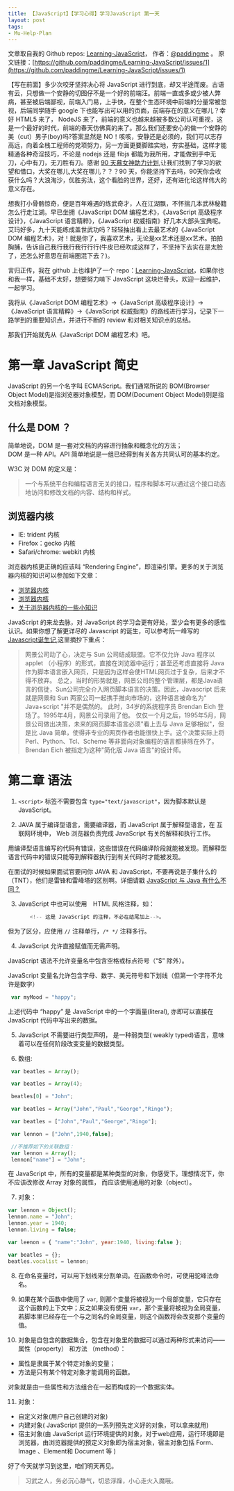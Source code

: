 ```yaml
---
title: 【JavaScript】【学习心得】学习JavaScript 第一天
layout: post
tags:
- Mu-Help-Plan
---
```



 文章取自我的 Github  repos: [Learning-JavaScript](https://github.com/paddingme/Learning-JavaScript)， 作者：[@paddingme](http://padding.me/about.html) 。
  原文链接：[https://github.com/paddingme/Learning-JavaScript/issues/1](https://github.com/paddingme/Learning-JavaScript/issues/1)

【写在前面】多少次咬牙坚持决心将 JavaScript 进行到底，却又半途而废。古语有云，只想做一个安静的切图仔不是一个好的前端汪。前端一直或多或少被人弊病，甚至被后端鄙视，前端入门易，上手快，在整个生态环境中前端的分量常被忽视，后端同学随手 google 下也能写出可以用的页面，前端存在的意义在哪儿？幸好 HTML5 来了， NodeJS 来了，前端的意义也越来越被多数公司认可重视，这是一个最好的时代，前端的春天仿佛真的来了。那么我们还要安心的做一个安静的美（cut）男子(boy)吗?答案显然是 NO！咳咳，安静还是必须的，我们可以志存高远，向着全栈工程师的党项努力，另一方面更要脚踏实地，夯实基础，这样才能精通各种奇淫技巧，不论是 nodejs 还是 fibjs 都能为我所用，才能做到手中无刀，心中有刀，无刀胜有刀。感谢 [90 天慕女神助力计划](http://www.imooc.com/wenda/detail/234205),让我们找到了学习的欲望和借口，大奖在哪儿,大奖在哪儿？？？90 天，你能坚持下去吗，90天你会收获什么吗？大浪淘沙，优胜劣汰，这个看脸的世界，还好，还有进化论这样伟大的意义存在。


想我打小骨骼惊奇，便是百年难遇的练武奇才，人在江湖飘，不怀揣几本武林秘籍怎么行走江湖。早已坐拥《JavaScript DOM 编程艺术》，《JavaScript 高级程序设计》，《JavaScript 语言精粹》，《JavaScript 权威指南》好几本大部头宝典呢。艾玛好多，九十天能练成盖世武功吗？轻轻抽出看上去最艺术的《JavaScript DOM 编程艺术》，对！就是你了，我喜欢艺术，无论是xx艺术还是xx艺术。拍拍胸脯，告诉自己我行我行我行行行(牛皮已经吹成这样了，不坚持下去实在是太脸了，还怎么好意思在前端圈混下去？)。

言归正传，我在 github 上也维护了一个 repo：[Learning-JavaScript](https://github.com/paddingme/Learning-JavaScript)，如果你也和我一样，基础不太好，想要努力啃下 JavaScript 这块烂骨头，欢迎一起维护，一起学习。

我将从《JavaScript DOM 编程艺术》->《JavaScript 高级程序设计》->《JavaScript 语言精粹》->《JavaScript 权威指南》的路线进行学习，记录下一路学到的重要知识点，并进行不断的 review 和对相关知识点的总结。

那我们开始就先从《JavaScript DOM 编程艺术》吧。

# 第一章 JavaScript 简史

JavaScript 的另一个名字叫 ECMAScript。我们通常所说的 BOM(Browser Object Model)是指浏览器对象模型，而 DOM(Document Object Model)则是指文档对象模型。

## 什么是 DOM ？
简单地说，DOM 是一套对文档的内容进行抽象和概念化的方法；  
DOM 是一种 API。API 简单地说是一组已经得到有关各方共同认可的基本约定。

W3C 对 DOM 的定义是：

> 一个与系统平台和编程语言无关的接口，程序和脚本可以通过这个接口动态地访问和修改文档的内容、结构和样式。

## 浏览器内核
 - IE: trident 内核
 - Firefox：gecko 内核
 - Safari/chrome: webkit 内核

浏览器内核更正确的应该叫 “Rendering Engine”，即渲染引擎。更多的关于浏览器内核的知识可以参加如下文章：
- [浏览器内核](http://baike.baidu.com/view/1369399.htm)
- [浏览器内核](http://www.baike.com/wiki/%E6%B5%8F%E8%A7%88%E5%99%A8%E5%86%85%E6%A0%B8)
- [关于浏览器内核的一些小知识](http://www.iplaysoft.com/browsers-engine.html)


 JavaScript 的来龙去脉，对 JavaScript 的学习会更有好处，至少会有更多的感性认识。如果你想了解更详尽的 Javascript  的诞生，可以参考阮一峰写的 [Javascript诞生记](http://www.ruanyifeng.com/blog/2011/06/birth_of_javascript.html),这里摘抄下重点：

>网景公司动了心，决定与 Sun 公司结成联盟。它不仅允许 Java 程序以 applet （小程序）的形式，直接在浏览器中运行；甚至还考虑直接将 Java 作为脚本语言嵌入网页，只是因为这样会使HTML网页过于复杂，后来才不得不放弃。
总之，当时的形势就是，网景公司的整个管理层，都是Java语言的信徒，Sun公司完全介入网页脚本语言的决策。因此，Javascript 后来就是网景和 Sun 两家公司一起携手推向市场的，这种语言被命名为" Java+script "并不是偶然的。
此时，34岁的系统程序员 Brendan Eich 登场了。1995年4月，网景公司录用了他。
仅仅一个月之后，1995年5月，网景公司做出决策，未来的网页脚本语言必须"看上去与 Java 足够相似"，但是比 Java 简单，使得非专业的网页作者也能很快上手。这个决策实际上将 Perl、Python、Tcl、Scheme 等非面向对象编程的语言都排除在外了。
Brendan Eich 被指定为这种"简化版 Java 语言"的设计师。


#  第二章 语法

1. `<script>` 标签不需要包含 `type="text/javascript"`，因为脚本默认是 JavaScript。

2. JAVA 属于编译型语言，需要编译器，而 JavaScript 属于解释型语言，在 互联网环境中， Web 浏览器负责完成 JavaScript 有关的解释和执行工作。

 用编译型语言编写的代码有错误，这些错误在代码编译阶段就能被发现。而解释型语言代码中的错误只能等到解释器执行到有关代码时才能被发现。

 在面试的时候如果面试官要问你 JAVA 和 JavaScript，不要再说是子集什么的（TNT），他们是雷锋和雷峰塔的区别啊。详细请戳 [JavaScript 与 Java 有什么不同？](https://www.java.com/zh_CN/download/faq/java_javascript.xml)

3. JavaScript 中也可以使用　HTML 风格注释，如：

 ```javascript
        <!-- 这是 JavaScript 的注释，不必在结尾加上-->。
 ```

 但为了区分，应使用 `//` 注释单行，`/* */` 注释多行。

4. JavaScript 允许直接赋值而无需声明。

 JavaScript 语法不允许变量名中包含空格或标点符号（“$” 除外）。

 JavaScript  变量名允许包含字母、数字、美元符号和下划线（但第一个字符不允许是数字）

 ```javascript
  var myMood = "happy";
 ```

 上述代码中 “happy” 是 JavaScript 中的一个字面量(literal), 亦即可以直接在 JavaScript 代码中写出来的数据。

5. JavaScript 不需要进行类型声明， 是一种弱类型( weakly typed)语言，意味着可以在任何阶段改变变量的数据类型。

6. 数组:

 ```javascript
  var beatles = Array();

  var beatles = Array(4);

  beatles[0] = "John";

  var beatles = Array("John","Paul","George","Ringo");

  var beatles = ["John","Paul","George","Ringo"];

  var lennon = ["John",1940,false];

  //不推荐如下的关联数组：
  var lennon = Array();
  lennon["name"] = "John";
 ```

 在  JavaScript 中，所有的变量都是某种类型的对象，你感受下。理想情况下，你不应该改修改 Array 对象的属性， 而应该使用通用的对象（object）。

7. 对象：

 ```javascript
 var lennon = Object();
 lennon.name = "John";
 lennon.year = 1940;
 lennon.living = false;

 var leenon = { "name":"John", year:1940, living:false };

 var beatles = {};
 beatles.vocalist = lennon;

 ```


8. 在命名变量时，可以用下划线来分割单词。在函数命令时，可使用驼峰法命名。

9. 如果在某个函数中使用了 `var`, 则那个变量将被视为一个局部变量，它只存在这个函数的上下文中；反之如果没有使用 `var`，那个变量将被视为全局变量，若脚本里已经存在一个与之同名的全局变量，则这个函数将会改变那个变量的值。

10. 对象是自包含的数据集合，包含在对象里的数据可以通过两种形式来访问——属性（property） 和方法 （method）：
 - 属性是隶属于某个特定对象的变量；
 - 方法是只有某个特定对象才能调用的函数。

 对象就是由一些属性和方法组合在一起而构成的一个数据实体。


11. 对象：
 - 自定义对象(用户自己创建的对象)
 - 内建对象( JavaScript 提供的一系列预先定义好的对象，可以拿来就用)
 - 宿主对象(由 JavaScript 运行环境提供的对象，对于web应用，运行环境即是浏览器，由浏览器提供的预定义对象即为宿主对象，宿主对象包括 Form、Image 、Element和 Document 等 )


好了今天就学习到这里，咱们明天再见。

> 习武之人，务必沉心静气，切忌浮躁，小心走火入魔哦。